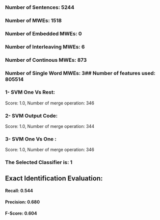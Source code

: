 ### Number of Sentences: 5244
### Number of MWEs: 1518

### Number of Embedded MWEs: 0

### Number of Interleaving MWEs: 6

### Number of Continous MWEs: 873

### Number of Single Word MWEs: 3## Number of features used: 805514

### 1- SVM One Vs Rest: 
Score: 1.0, Number of merge operation: 346
### 2- SVM Output Code: 
Score: 1.0, Number of merge operation: 344
### 3- SVM One Vs One : 
Score: 1.0, Number of merge operation: 346
### The Selected Classifier is: 1
## Exact Identification Evaluation: 
#### Recall: 0.544
#### Precision: 0.680
#### F-Score: 0.604
